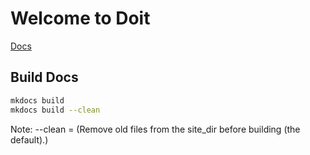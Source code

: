 # Welcome to Doit


[Docs](docs/)


## Build Docs
```bash
mkdocs build
mkdocs build --clean
```

Note: --clean = (Remove old files from the site_dir before building (the default).)
